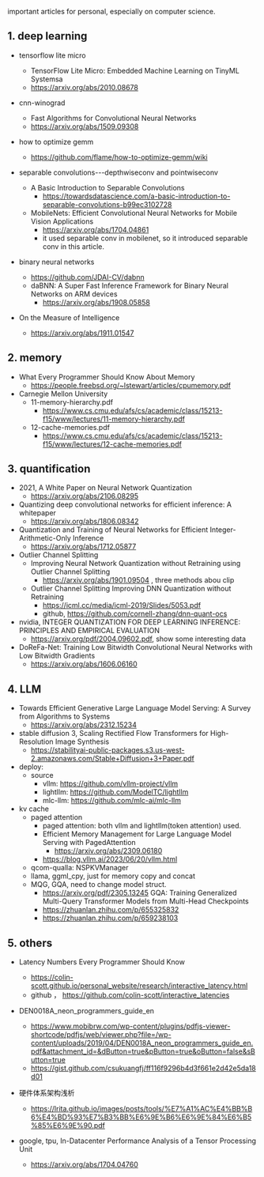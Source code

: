 important articles for personal, especially on computer science.

## 1. deep learning
* tensorflow lite micro
    * TensorFlow Lite Micro: Embedded Machine Learning on TinyML Systemsa
    * https://arxiv.org/abs/2010.08678

* cnn-winograd
    * Fast Algorithms for Convolutional Neural Networks
    * https://arxiv.org/abs/1509.09308

* how to optimize gemm
    * https://github.com/flame/how-to-optimize-gemm/wiki

* separable convolutions---depthwiseconv and pointwiseconv
    * A Basic Introduction to Separable Convolutions
        * https://towardsdatascience.com/a-basic-introduction-to-separable-convolutions-b99ec3102728
    * MobileNets: Efficient Convolutional Neural Networks for Mobile Vision Applications
        * https://arxiv.org/abs/1704.04861
        * it used separable conv in mobilenet, so it introduced separable conv in this article.

* binary neural networks
    * https://github.com/JDAI-CV/dabnn
    * daBNN: A Super Fast Inference Framework for Binary Neural Networks on ARM devices
        * https://arxiv.org/abs/1908.05858

* On the Measure of Intelligence
    * https://arxiv.org/abs/1911.01547

## 2. memory
* What Every Programmer Should Know About Memory
    * https://people.freebsd.org/~lstewart/articles/cpumemory.pdf
* Carnegie Mellon University
    * 11-memory-hierarchy.pdf
        * https://www.cs.cmu.edu/afs/cs/academic/class/15213-f15/www/lectures/11-memory-hierarchy.pdf
    * 12-cache-memories.pdf
        * https://www.cs.cmu.edu/afs/cs/academic/class/15213-f15/www/lectures/12-cache-memories.pdf

## 3. quantification
* 2021, A White Paper on Neural Network Quantization
    * https://arxiv.org/abs/2106.08295
* Quantizing deep convolutional networks for efficient inference: A whitepaper
    * https://arxiv.org/abs/1806.08342
* Quantization and Training of Neural Networks for Efficient Integer-Arithmetic-Only Inference
    * https://arxiv.org/abs/1712.05877
* Outlier Channel Splitting
    * Improving Neural Network Quantization without Retraining using Outlier Channel Splitting
        * https://arxiv.org/abs/1901.09504 , three methods abou clip
    * Outlier Channel Splitting Improving DNN Quantization without Retraining
        * https://icml.cc/media/icml-2019/Slides/5053.pdf
        * github, https://github.com/cornell-zhang/dnn-quant-ocs
* nvidia, INTEGER QUANTIZATION FOR DEEP LEARNING INFERENCE: PRINCIPLES AND EMPIRICAL EVALUATION
    * https://arxiv.org/pdf/2004.09602.pdf, show some interesting data
* DoReFa-Net: Training Low Bitwidth Convolutional Neural Networks with Low Bitwidth Gradients
    * https://arxiv.org/abs/1606.06160 



## 4. LLM
* Towards Efficient Generative Large Language Model Serving: A Survey from Algorithms to Systems
   * https://arxiv.org/abs/2312.15234
* stable diffusion 3, Scaling Rectified Flow Transformers for High-Resolution Image Synthesis
   * https://stabilityai-public-packages.s3.us-west-2.amazonaws.com/Stable+Diffusion+3+Paper.pdf
* deploy:
   * source
      * vllm: https://github.com/vllm-project/vllm
      * lightllm: https://github.com/ModelTC/lightllm
      * mlc-llm: https://github.com/mlc-ai/mlc-llm
* kv cache
   * paged attention
      * paged attention: both vllm and lightllm(token attention) used.
      * Efficient Memory Management for Large Language Model Serving with PagedAttention
         * https://arxiv.org/abs/2309.06180
      * https://blog.vllm.ai/2023/06/20/vllm.html
   * qcom-qualla: NSPKVManager
   * llama, ggml_cpy, just for memory copy and concat
   * MQG, GQA, need to change model struct.
      * https://arxiv.org/pdf/2305.13245   GQA: Training Generalized Multi-Query Transformer Models from Multi-Head Checkpoints
      * https://zhuanlan.zhihu.com/p/655325832
      * https://zhuanlan.zhihu.com/p/659238103

## 5. others
* Latency Numbers Every Programmer Should Know
    * https://colin-scott.github.io/personal_website/research/interactive_latency.html
    * github ， https://github.com/colin-scott/interactive_latencies

* DEN0018A_neon_programmers_guide_en
    * https://www.mobibrw.com/wp-content/plugins/pdfjs-viewer-shortcode/pdfjs/web/viewer.php?file=/wp-content/uploads/2019/04/DEN0018A_neon_programmers_guide_en.pdf&attachment_id=&dButton=true&pButton=true&oButton=false&sButton=true
    * https://gist.github.com/csukuangfj/ff116f9296b4d3f661e2d42e5da18d01

* 硬件体系架构浅析
    * https://lrita.github.io/images/posts/tools/%E7%A1%AC%E4%BB%B6%E4%BD%93%E7%B3%BB%E6%9E%B6%E6%9E%84%E6%B5%85%E6%9E%90.pdf

* google, tpu, In-Datacenter Performance Analysis of a Tensor Processing Unit
    * https://arxiv.org/abs/1704.04760



